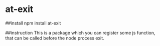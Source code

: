 # at-exit

##install
npm install at-exit

##instruction
This is a package which you can register some js function, that can be called before the node process exit.